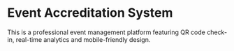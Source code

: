 # Event Accreditation System

<!-- ![Project Preview](https://via.placeholder.com/800x400?text=Event+Accreditation+System) -->

This is a professional event management platform featuring QR code check-in, real-time analytics and mobile-friendly design.